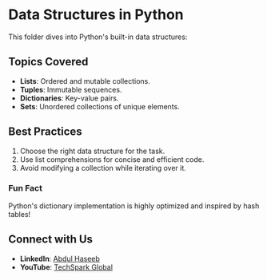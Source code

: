 # Data Structures in Python

This folder dives into Python's built-in data structures:

## Topics Covered
- **Lists**: Ordered and mutable collections.
- **Tuples**: Immutable sequences.
- **Dictionaries**: Key-value pairs.
- **Sets**: Unordered collections of unique elements.

## Best Practices
1. Choose the right data structure for the task.
2. Use list comprehensions for concise and efficient code.
3. Avoid modifying a collection while iterating over it.

### Fun Fact
Python's dictionary implementation is highly optimized and inspired by hash tables!

## Connect with Us
- **LinkedIn**: [Abdul Haseeb](https://www.linkedin.com/in/abdul-haseeb-980075323/)
- **YouTube**: [TechSpark Global](https://www.youtube.com/@techsparkglobal)